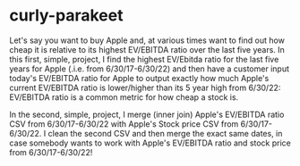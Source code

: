 # curly-parakeet
Let's say you want to buy Apple and, at various times want to find out how cheap it is relative to its highest EV/EBITDA ratio over the last five years.  In this first, simple, project, I find the highest EV/Ebitda ratio for the last five years for Apple (.i.e. from 6/30/17-6/30/22) and then have a customer input today's EV/EBITDA ratio for Apple to output exactly how much Apple's current EV/EBITDA ratio is lower/higher than its 5 year high from 6/30/22:  EV/EBITDA ratio is a common metric for how cheap a stock is.

In the second, simple, project, I merge (inner join) Apple's EV/EBITDA ratio CSV from 6/30/17-6/30/22 with Apple's Stock price CSV from 6/30/17-6/30/22.  I  clean the second CSV and then merge the exact same dates, in case somebody wants to work with Apple's EV/EBITDA ratio and stock price from 6/30/17-6/30/22!

